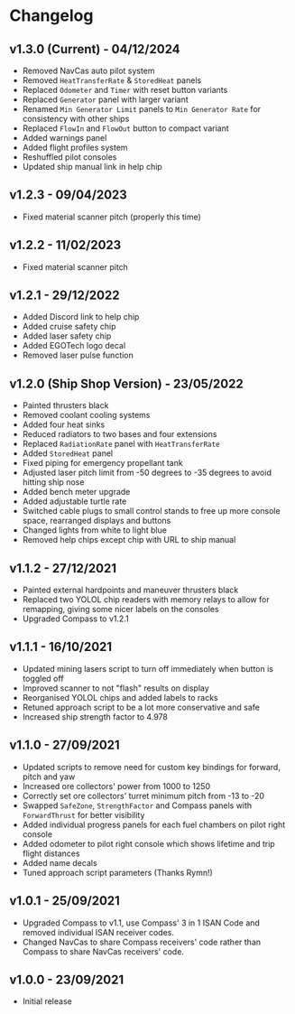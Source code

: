 # Changelog

## v1.3.0 (Current) - 04/12/2024

- Removed NavCas auto pilot system
- Removed `HeatTransferRate` & `StoredHeat` panels
- Replaced `Odometer` and `Timer` with reset button variants
- Replaced `Generator` panel with larger variant
- Renamed `Min Generator Limit` panels to `Min Generator Rate` for consistency with other ships
- Replaced `FlowIn` and `FlowOut` button to compact variant
- Added warnings panel
- Added flight profiles system
- Reshuffled pilot consoles
- Updated ship manual link in help chip

## v1.2.3 - 09/04/2023

- Fixed material scanner pitch (properly this time)

## v1.2.2 - 11/02/2023

- Fixed material scanner pitch

## v1.2.1 - 29/12/2022

- Added Discord link to help chip
- Added cruise safety chip
- Added laser safety chip
- Added EGOTech logo decal
- Removed laser pulse function

## v1.2.0 (Ship Shop Version) - 23/05/2022

- Painted thrusters black
- Removed coolant cooling systems
- Added four heat sinks
- Reduced radiators to two bases and four extensions
- Replaced  `RadiationRate` panel with `HeatTransferRate`
- Added `StoredHeat` panel
- Fixed piping for emergency propellant tank
- Adjusted laser pitch limit from -50 degrees to -35 degrees to avoid hitting ship nose
- Added bench meter upgrade
- Added adjustable turtle rate
- Switched cable plugs to small control stands to free up more console space, rearranged displays and buttons
- Changed lights from white to light blue
- Removed help chips except chip with URL to ship manual

## v1.1.2 - 27/12/2021

- Painted external hardpoints and maneuver thrusters black
- Replaced two YOLOL chip readers with memory relays to allow for remapping, giving some nicer labels on the consoles
- Upgraded Compass to v1.2.1

## v1.1.1 - 16/10/2021

- Updated mining lasers script to turn off immediately when button is toggled off
- Improved scanner to not "flash" results on display
- Reorganised YOLOL chips and added labels to racks
- Retuned approach script to be a lot more conservative and safe
- Increased ship strength factor to 4.978

## v1.1.0 - 27/09/2021

- Updated scripts to remove need for custom key bindings for forward, pitch and yaw
- Increased ore collectors' power from 1000 to 1250
- Correctly set ore collectors' turret minimum pitch from -13 to -20
- Swapped `SafeZone`, `StrengthFactor` and Compass panels with `ForwardThrust` for better visibility
- Added individual progress panels for each fuel chambers on pilot right console
- Added odometer to pilot right console which shows lifetime and trip flight distances
- Added name decals
- Tuned approach script parameters (Thanks Rymn!)

## v1.0.1 - 25/09/2021

- Upgraded Compass to v1.1, use Compass' 3 in 1 ISAN Code and removed individual ISAN receiver codes.
- Changed NavCas to share Compass receivers' code rather than Compass to share NavCas receivers' code.

## v1.0.0 - 23/09/2021

- Initial release
